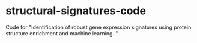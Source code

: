 # structural-signatures-code
Code for "Identification of robust gene expression signatures using protein structure enrichment and machine learning. "
